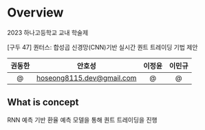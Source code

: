 # Overview

2023 하나고등학교 교내 학술제

[구두 47] 퀀터스: 합성곱 신경망(CNN)기반 실시간 퀀트 트레이딩 기법 제안

| 권동한 |            안호성            | 이정윤 | 이민규 |
|:---:|:-------------------------:|:---:|:---:|
|  @  | hoseong8115.dev@gmail.com |  @  |  @  |

## What is concept  

RNN 예측 기반 환율 예측 모델을 통해 퀀트 트레이딩을 진행